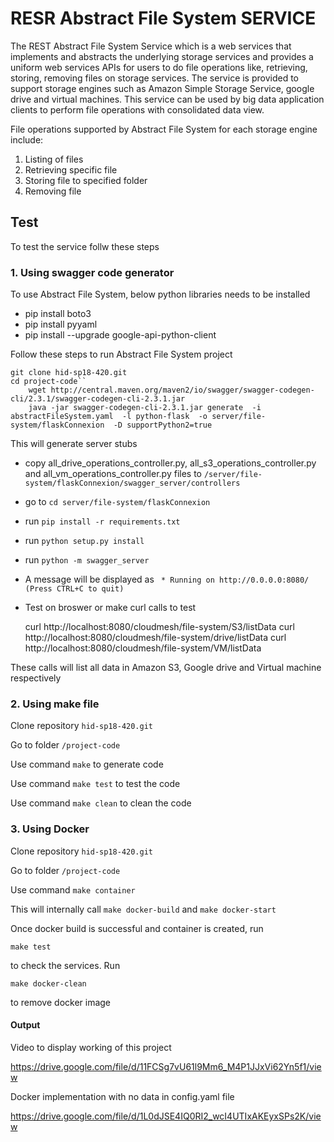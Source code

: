 # RESR Abstract File System SERVICE


The REST Abstract File System Service which is a web services that
implements and abstracts the underlying storage services and provides
a uniform web services APIs for users to do file operations like,
retrieving, storing, removing files on storage services. The service
is provided to support storage engines such as Amazon Simple Storage
Service, google drive and virtual machines. This service can be used
by big data application clients to perform file operations with
consolidated data view.
  

File operations supported by Abstract File System for each storage
engine include:

1. Listing of files 
2. Retrieving specific file
3. Storing file to specified folder
4. Removing file



## Test

To test the service follw these steps

### 1. Using swagger code generator

To use Abstract File System, below python libraries needs to be installed

* pip install boto3
* pip install pyyaml
* pip install --upgrade google-api-python-client


Follow these steps to run Abstract File System project

	git clone hid-sp18-420.git
	cd project-code``
        wget http://central.maven.org/maven2/io/swagger/swagger-codegen-cli/2.3.1/swagger-codegen-cli-2.3.1.jar
        java -jar swagger-codegen-cli-2.3.1.jar generate  -i abstractFileSystem.yaml  -l python-flask  -o server/file-system/flaskConnexion  -D supportPython2=true 

This will generate server stubs

* copy all_drive_operations_controller.py, all_s3_operations_controller.py and all_vm_operations_controller.py files to ``/server/file-system/flaskConnexion/swagger_server/controllers``
* go to ``cd server/file-system/flaskConnexion``
* run ``pip install -r requirements.txt``
* run ``python setup.py install``
* run ``python -m swagger_server``
* A message will be displayed as
	`` * Running on http://0.0.0.0:8080/ (Press CTRL+C to quit)``

* Test on broswer or make curl calls to test
	 
     curl http://localhost:8080/cloudmesh/file-system/S3/listData
     curl http://localhost:8080/cloudmesh/file-system/drive/listData
     curl http://localhost:8080/cloudmesh/file-system/VM/listData

These calls will list all data in Amazon S3, Google drive and Virtual machine respectively



### 2. Using make file

Clone repository ``hid-sp18-420.git``

Go to folder ``/project-code``

Use command ``make`` to generate code 

Use command ``make test`` to test the code

Use command ``make clean`` to clean the code

### 3. Using Docker

Clone repository ``hid-sp18-420.git``

Go to folder ``/project-code``

Use command ``make container``

This will internally call ``make docker-build`` and ``make docker-start``

Once docker build is successful and container is created, run

    make test

to check the services. Run

    make docker-clean

to remove docker image


#### Output

Video to display working of this project 
	
<https://drive.google.com/file/d/11FCSg7vU61l9Mm6_M4P1JJxVi62Yn5f1/view>

Docker implementation with no data in config.yaml file 

<https://drive.google.com/file/d/1L0dJSE4IQ0RI2_wcI4UTIxAKEyxSPs2K/view>





